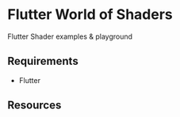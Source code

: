 # Flutter World of Shaders

Flutter Shader examples & playground

## Requirements
* Flutter 


## Resources
